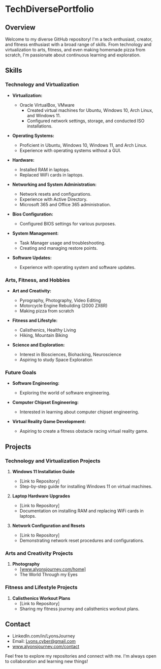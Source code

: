 # TechDiversePortfolio

## Overview

Welcome to my diverse GitHub repository! I'm a tech enthusiast, creator, and fitness enthusiast with a broad range of skills. From technology and virtualization to arts, fitness, and even making homemade pizza from scratch, I'm passionate about continuous learning and exploration.

## Skills

### Technology and Virtualization

- **Virtualization:**
  - Oracle VirtualBox, VMware
    - Created virtual machines for Ubuntu, Windows 10, Arch Linux, and Windows 11.
    - Configured network settings, storage, and conducted ISO installations.

- **Operating Systems:**
  - Proficient in Ubuntu, Windows 10, Windows 11, and Arch Linux.
  - Experience with operating systems without a GUI.

- **Hardware:**
  - Installed RAM in laptops.
  - Replaced WiFi cards in laptops.

- **Networking and System Administration:**
  - Network resets and configurations.
  - Experience with Active Directory.
  - Microsoft 365 and Office 365 administration.

- **Bios Configuration:**
  - Configured BIOS settings for various purposes.

- **System Management:**
  - Task Manager usage and troubleshooting.
  - Creating and managing restore points.

- **Software Updates:**
  - Experience with operating system and software updates.

### Arts, Fitness, and Hobbies

- **Art and Creativity:**
  - Pyrography, Photography, Video Editing
  - Motorcycle Engine Rebuilding (2000 ZX6R)
  - Making pizza from scratch

- **Fitness and Lifestyle:**
  - Calisthenics, Healthy Living
  - Hiking, Mountain Biking

- **Science and Exploration:**
  - Interest in Biosciences, Biohacking, Neuroscience
  - Aspiring to study Space Exploration

### Future Goals

- **Software Engineering:**
  - Exploring the world of software engineering.

- **Computer Chipset Engineering:**
  - Interested in learning about computer chipset engineering.

- **Virtual Reality Game Development:**
  - Aspiring to create a fitness obstacle racing virtual reality game.

## Projects

### Technology and Virtualization Projects

1. **Windows 11 Installation Guide**
   - [Link to Repository]
   - Step-by-step guide for installing Windows 11 on virtual machines.

2. **Laptop Hardware Upgrades**
   - [Link to Repository]
   - Documentation on installing RAM and replacing WiFi cards in laptops.

3. **Network Configuration and Resets**
   - [Link to Repository]
   - Demonstrating network reset procedures and configurations.

### Arts and Creativity Projects
1. **Photography**
   - [www.alyonsjourney.com/home]
   - The World Through my Eyes

### Fitness and Lifestyle Projects

1. **Calisthenics Workout Plans**
   - [Link to Repository]
   - Sharing my fitness journey and calisthenics workout plans.

## Contact

- LinkedIn.com/in/LyonsJourney
- Email: Lyons.cyber@gmail.com
- www.alyonsjourney.com/contact
  
Feel free to explore my repositories and connect with me. I'm always open to collaboration and learning new things!
